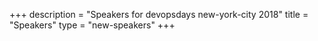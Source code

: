 +++
description = "Speakers for devopsdays new-york-city 2018"
title = "Speakers"
type = "new-speakers"
+++